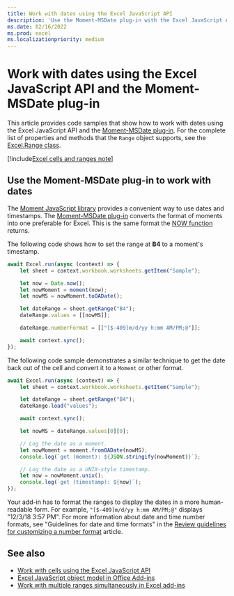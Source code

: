 ```yaml
---
title: Work with dates using the Excel JavaScript API 
description: 'Use the Moment-MSDate plug-in with the Excel JavaScript API to work with dates.' 
ms.date: 02/16/2022
ms.prod: excel
ms.localizationpriority: medium
---
```


# Work with dates using the Excel JavaScript API and the Moment-MSDate plug-in

This article provides code samples that show how to work with dates using the Excel JavaScript API and the [Moment-MSDate plug-in](https://www.npmjs.com/package/moment-msdate). For the complete list of properties and methods that the `Range` object supports, see the [Excel.Range class](/javascript/api/excel/excel.range).

[!include[Excel cells and ranges note](../includes/note-excel-cells-and-ranges.md)]

## Use the Moment-MSDate plug-in to work with dates

The [Moment JavaScript library](https://momentjs.com/) provides a convenient way to use dates and timestamps. The [Moment-MSDate plug-in](https://www.npmjs.com/package/moment-msdate) converts the format of moments into one preferable for Excel. This is the same format the [NOW function](https://support.microsoft.com/office/3337fd29-145a-4347-b2e6-20c904739c46) returns.

The following code shows how to set the range at **B4** to a moment's timestamp.

```js
await Excel.run(async (context) => {
    let sheet = context.workbook.worksheets.getItem("Sample");

    let now = Date.now();
    let nowMoment = moment(now);
    let nowMS = nowMoment.toOADate();

    let dateRange = sheet.getRange("B4");
    dateRange.values = [[nowMS]];

    dateRange.numberFormat = [["[$-409]m/d/yy h:mm AM/PM;@"]];

    await context.sync();
});
```

The following code sample demonstrates a similar technique to get the date back out of the cell and convert it to a `Moment` or other format.

```js
await Excel.run(async (context) => {
    let sheet = context.workbook.worksheets.getItem("Sample");

    let dateRange = sheet.getRange("B4");
    dateRange.load("values");

    await context.sync();

    let nowMS = dateRange.values[0][0];

    // Log the date as a moment.
    let nowMoment = moment.fromOADate(nowMS);
    console.log(`get (moment): ${JSON.stringify(nowMoment)}`);

    // Log the date as a UNIX-style timestamp.
    let now = nowMoment.unix();
    console.log(`get (timestamp): ${now}`);
});
```

Your add-in has to format the ranges to display the dates in a more human-readable form. For example, `"[$-409]m/d/yy h:mm AM/PM;@"` displays "12/3/18 3:57 PM". For more information about date and time number formats, see "Guidelines for date and time formats" in the [Review guidelines for customizing a number format](https://support.microsoft.com/office/c0a1d1fa-d3f4-4018-96b7-9c9354dd99f5) article.

## See also

- [Work with cells using the Excel JavaScript API](excel-add-ins-cells.md)
- [Excel JavaScript object model in Office Add-ins](excel-add-ins-core-concepts.md)
- [Work with multiple ranges simultaneously in Excel add-ins](excel-add-ins-multiple-ranges.md)
